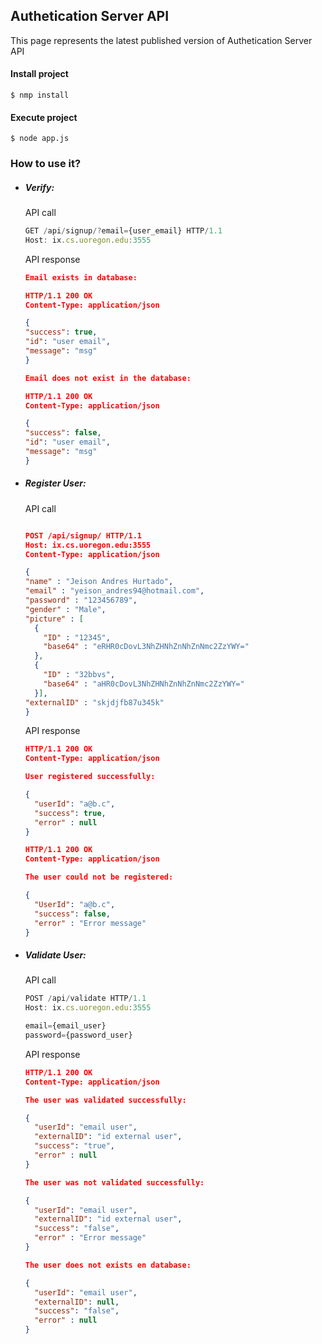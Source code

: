 ## Authetication Server API
This page represents the latest published version of Authetication Server API

#### Install project

```
$ nmp install
```

#### Execute project
```
$ node app.js
```

### How to use it?

- ##### Verify:

    API call

    ```javascript
  GET /api/signup/?email={user_email} HTTP/1.1
  Host: ix.cs.uoregon.edu:3555
    ```

    API response

    ```json
  Email exists in database:

  HTTP/1.1 200 OK
  Content-Type: application/json

  {
    "success": true,
    "id": "user email",
    "message": "msg"
  }

  Email does not exist in the database:

  HTTP/1.1 200 OK
  Content-Type: application/json

  {
    "success": false,
    "id": "user email",
    "message": "msg"
  }
    ```

- ##### Register User:

    API call
    ```json

  POST /api/signup/ HTTP/1.1
  Host: ix.cs.uoregon.edu:3555
  Content-Type: application/json

  {
    "name" : "Jeison Andres Hurtado",
    "email" : "yeison_andres94@hotmail.com",
    "password" : "123456789",
    "gender" : "Male",
    "picture" : [
      {
        "ID" : "12345",
        "base64" : "eRHR0cDovL3NhZHNhZnNhZnNmc2ZzYWY="
      },
      {
        "ID" : "32bbvs",
        "base64" : "aHR0cDovL3NhZHNhZnNhZnNmc2ZzYWY="
      }],
    "externalID" : "skjdjfb87u345k"
  }
    ```
    API response

    ```json
  HTTP/1.1 200 OK
  Content-Type: application/json

  User registered successfully:

    {
      "userId": "a@b.c",
      "success": true,
      "error" : null
    }

  HTTP/1.1 200 OK
  Content-Type: application/json

  The user could not be registered:

    {
      "UserId": "a@b.c",
      "success": false,
      "error" : "Error message"
    }
    ```

- ##### Validate User:

    API call
    ```javascript
  POST /api/validate HTTP/1.1
  Host: ix.cs.uoregon.edu:3555

  email={email_user}
  password={password_user}
    ```

    API response
    ```json
  HTTP/1.1 200 OK
  Content-Type: application/json

  The user was validated successfully:

    {
      "userId": "email user",
      "externalID": "id external user",
      "success": "true",
      "error" : null
    }

  The user was not validated successfully:

    {
      "userId": "email user",
      "externalID": "id external user",
      "success": "false",
      "error" : "Error message"
    }

  The user does not exists en database:

    {
      "userId": "email user",
      "externalID": null,
      "success": "false",
      "error" : null
    }
    ```
